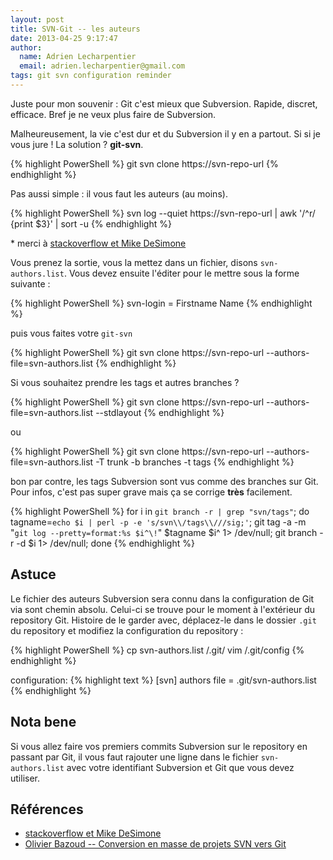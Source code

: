 ```yaml
---
layout: post
title: SVN-Git -- les auteurs
date: 2013-04-25 9:17:47
author:
  name: Adrien Lecharpentier
  email: adrien.lecharpentier@gmail.com
tags: git svn configuration reminder
---
```


Juste pour mon souvenir : Git c'est mieux que Subversion. Rapide, discret, efficace. Bref je ne veux plus faire de Subversion.

Malheureusement, la vie c'est dur et du Subversion il y en a partout. Si si je vous jure ! La solution ? __git-svn__.

{% highlight PowerShell %}
git svn clone https://svn-repo-url
{% endhighlight %}

Pas aussi simple : il vous faut les auteurs (au moins).

{% highlight PowerShell %}
svn log --quiet https://svn-repo-url | awk '/^r/ {print $3}' | sort -u
{% endhighlight %}

\* merci à [stackoverflow et Mike DeSimone](http://stackoverflow.com/a/2495010)

Vous prenez la sortie, vous la mettez dans un fichier, disons `svn-authors.list`. Vous devez ensuite l'éditer pour le mettre sous la forme suivante :

{% highlight PowerShell %}
svn-login = Firstname Name <email>
{% endhighlight %}

puis vous faites votre `git-svn`

{% highlight PowerShell %}
git svn clone https://svn-repo-url --authors-file=svn-authors.list
{% endhighlight %}

Si vous souhaitez prendre les tags et autres branches ?

{% highlight PowerShell %}
git svn clone https://svn-repo-url --authors-file=svn-authors.list --stdlayout
{% endhighlight %}

ou

{% highlight PowerShell %}
git svn clone https://svn-repo-url --authors-file=svn-authors.list -T trunk -b branches -t tags
{% endhighlight %}

bon par contre, les tags Subversion sont vus comme des branches sur Git. Pour infos, c'est pas super grave mais ça se corrige __très__ facilement.

{% highlight PowerShell %}
for i in `git branch -r | grep "svn/tags"`; do
	tagname=`echo $i | perl -p -e 's/svn\\/tags\\///sig;'`;
	git tag -a -m "`git log --pretty=format:%s $i^\!`" $tagname $i^ 1> /dev/null;
	git branch -r -d $i 1> /dev/null;
done
{% endhighlight %}

## Astuce

Le fichier des auteurs Subversion sera connu dans la configuration de Git via sont chemin absolu. Celui-ci se trouve pour le moment à l'extérieur du repository Git. Histoire de le garder avec, déplacez-le dans le dossier `.git` du repository et modifiez la configuration du repository :

{% highlight PowerShell %}
cp svn-authors.list <repo>/.git/
vim <repo>/.git/config
{% endhighlight %}

configuration:
{% highlight text %}
[svn]
  authors file = .git/svn-authors.list
{% endhighlight %}

## Nota bene

Si vous allez faire vos premiers commits Subversion sur le repository en passant par Git, il vous faut rajouter une ligne dans le fichier `svn-authors.list` avec votre identifiant Subversion et Git que vous devez utiliser.

## Références

 - [stackoverflow et Mike DeSimone](http://stackoverflow.com/a/2495010)
 - [Olivier Bazoud -- Conversion en masse de projets SVN vers Git](http://blog.bazoud.com/articles/2012-07-11-conversion-en-masse-de-projets-svn-vers-git/index.html)
